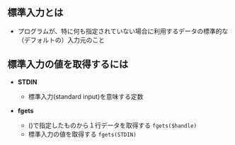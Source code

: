 ## 標準入力とは
- プログラムが、特に何も指定されていない場合に利用するデータの標準的な（デフォルトの）入力元のこと

## 標準入力の値を取得するには

- **STDIN**
  - 標準入力(standard input)を意味する定数

- **fgets**
  - ()で指定したものから１行データを取得する `fgets($handle)`
  - 標準入力の値を取得する ```fgets(STDIN)```

